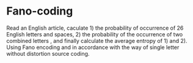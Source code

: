 # Fano-coding
Read an English article, caculate 1) the probability of occurrence of 26 English letters and spaces, 2) the probability of the occurrence of two combined letters , and finally calculate the average entropy of 1) and 2). Using Fano encoding and in accordance with the way of single letter without distortion source coding.
